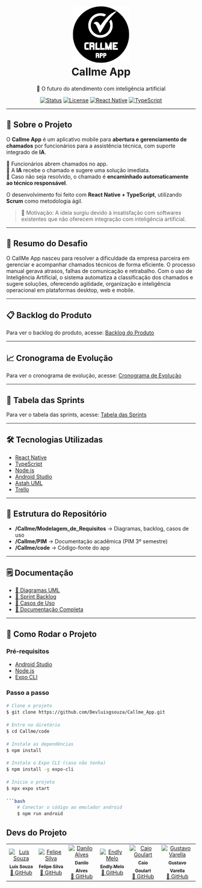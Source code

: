 <h1 align="center">
  <img src="logoCallmeapp.png" alt="Callme App" width="150"/>
  <br>
  Callme App
</h1>

<p align="center">🚀 O futuro do atendimento com inteligência artificial</p>

<div align="center">

[![Status](https://img.shields.io/badge/status-em%20desenvolvimento-yellow)]()
[![License](https://img.shields.io/badge/license-MIT-green)]()
[![React Native](https://img.shields.io/badge/React%20Native-0.72-blue)]()
[![TypeScript](https://img.shields.io/badge/TypeScript-✓-3178C6)]()

</div>

---

## 📖 Sobre o Projeto  

O **Callme App** é um aplicativo mobile para **abertura e gerenciamento de chamados** por funcionários para a assistência técnica, com suporte integrado de **IA**.  

🔹 Funcionários abrem chamados no app.  
🔹 A **IA** recebe o chamado e sugere uma solução imediata.  
🔹 Caso não seja resolvido, o chamado é **encaminhado automaticamente ao técnico responsável**.  

O desenvolvimento foi feito com **React Native + TypeScript**, utilizando **Scrum** como metodologia ágil.  

> 🎯 Motivação: A ideia surgiu devido à insatisfação com softwares existentes que não oferecem integração com inteligência artificial.  

---
## 🧠 Resumo do Desafio

O CallMe App nasceu para resolver a dificuldade da empresa parceira em gerenciar e acompanhar chamados técnicos de forma eficiente. O processo manual gerava atrasos, falhas de comunicação e retrabalho.
Com o uso de Inteligência Artificial, o sistema automatiza a classificação dos chamados e sugere soluções, oferecendo agilidade, organização e inteligência operacional em plataformas desktop, web e mobile.

---

##  📋 Backlog do Produto
Para ver o backlog do produto, acesse: [Backlog do Produto](https://github.com/Nilo40/Backlog_do_produto/blob/main/README.md)

---
## 📈 Cronograma de Evolução
Para ver o cronograma de evolução, acesse: [Cronograma de Evolução](https://github.com/Nilo40/Cronograma_de_evolucao)

---
## 📅 Tabela das Sprints
Para ver o tabela das sprints, acesse: [Tabela das Sprints](https://github.com/Nilo40/tabela_das_sprints/tree/main)

---

## 🛠️ Tecnologias Utilizadas  

- [React Native](https://reactnative.dev/)  
- [TypeScript](https://www.typescriptlang.org/)  
- [Node.js](https://nodejs.org/pt)  
- [Android Studio](https://developer.android.com/studio)  
- [Astah UML](https://astah.net/products/astah-uml/)  
- [Trello](https://trello.com/)  

---

## 📂 Estrutura do Repositório  

- **/Callme/Modelagem_de_Requisitos** → Diagramas, backlog, casos de uso  
- **/Callme/PIM** → Documentação acadêmica (PIM 3º semestre)  
- **/Callme/code** → Código-fonte do app  

---

## 🗒️ Documentação  

- [📌 Diagramas UML](Callme/Modelagem_de_Requisitos/Diagrama_de_caso_de_uso_sistema_corrigido.asta)  
- [📌 Sprint Backlog](https://github.com/Devluisgsouza/Callme_App/blob/main/Callme/Modelagem_de_Requisitos/Sprints_Backlog.docx)  
- [📌 Casos de Uso](https://github.com/Devluisgsouza/Callme_App/blob/main/Callme/Modelagem_de_Requisitos/Descrição_caso_de_uso.docx)  
- [📌 Documentação Completa](https://github.com/Devluisgsouza/Callme_App/blob/main/Callme/PIM/PIM%203%20SEMESTRE.doc)  


---

## 🚀 Como Rodar o Projeto  

### Pré-requisitos  
- [Android Studio](https://developer.android.com/studio)  
- [Node.js](https://nodejs.org/pt)  
- [Expo CLI](https://expo.dev/)  

### Passo a passo  

```bash
# Clone o projeto
$ git clone https://github.com/Devluisgsouza/Callme_App.git 

# Entre no diretório
$ cd Callme/code

# Instale as dependências
$ npm install

# Instale o Expo CLI (caso não tenha)
$ npm install -g expo-cli

# Inicie o projeto
$ npx expo start

```bash
    # Conectar o código ao emulador android
    $ npm run android
```

## Devs do Projeto

<table> <tr> <td align="center"> <a href="https://github.com/Devluisgsouza"> <img src="https://avatars.githubusercontent.com/u/175893858?v=4" width="100px;" alt="Luis Souza"/> <br /> <sub><b>Luis Souza</b></sub> </a> <br /> <a href="https://github.com/Devluisgsouza">🔗 GitHub </a> </td> <td align="center"> <a href="https://github.com/Felipe00702"> <img src="https://avatars.githubusercontent.com/u/205240478?v=4" width="100px;" alt="Felipe Silva"/> <br /> <sub><b>Felipe Silva</b></sub> </a> <br /> <a href="https://github.com/Felipe00702">🔗 GitHub</a> </td> <td align="center"> <a href="https://github.com/Nilo40"> <img src="https://avatars.githubusercontent.com/u/112767071?v=4" width="100px;" alt="Danilo Alves"/> <br /> <sub><b>Danilo Alves</b></sub> </a> <br /> <a href="https://github.com/Nilo40">🔗 GitHub</a> </td> <td align="center"> <a href="https://github.com/endlymelo"> <img src="https://avatars.githubusercontent.com/u/202872646?v=4" width="100px;" alt="Endly Melo"/> <br /> <sub><b>Endly Melo</b></sub> </a> <br /> <a href="https://github.com/endlymelo">🔗 GitHub</a> </td> <td align="center"> <a href="https://github.com/caiogoulart1"> <img src="https://avatars.githubusercontent.com/u/205272622?v=4" width="100px;" alt="Caio Goulart"/> <br /> <sub><b>Caio Goulart</b></sub> </a> <br /> <a href="https://github.com/caiogoulart1">🔗 GitHub</a> </td> <td align="center"> <a href="https://github.com/TheVarella"> <img src="https://avatars.githubusercontent.com/u/95414997?v=4" width="100px;" alt="Gustavo Varella"/> <br /> <sub><b>Gustavo Varella</b></sub> </a> <br /> <a href="https://github.com/TheVarella">🔗 GitHub</a> </tr> </table>
